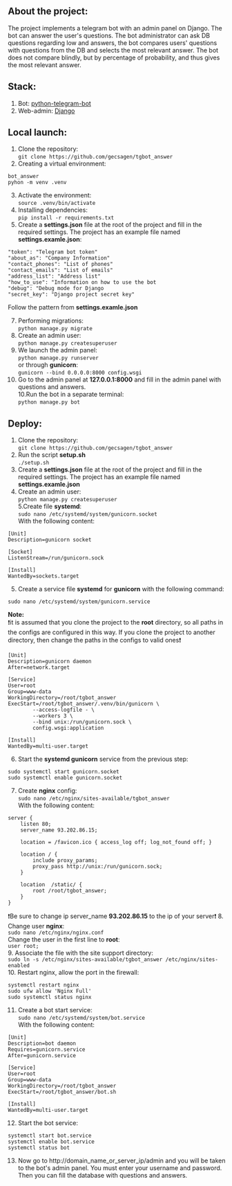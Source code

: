 ##  About the project:  
The project implements a telegram bot with an admin panel on Django. The bot can answer the user's questions. The bot administrator can ask DB questions regarding low and answers, the bot compares users' questions with questions from the DB and selects the most relevant answer. The bot does not compare blindly, but by percentage of probability, and thus gives the most relevant answer.

## Stack:
1. Bot: [python-telegram-bot](https://github.com/python-telegram-bot/python-telegram-bot "python-telegram-bot")
2. Web-admin: [Django](https://www.djangoproject.com/ "Django")

## Local launch:  
1. Clone the repository:  
`git clone https://github.com/gecsagen/tgbot_answer`  
2. Creating a virtual environment:  
```
bot_answer
pyhon -m venv .venv
```
3. Activate the environment:  
`source .venv/bin/activate`  
4. Installing dependencies:  
`pip install -r requirements.txt`  
5. Create a **settings.json** file at the root of the project and fill in the required settings. The project has an example file named **settings.examle.json**:  
```
"token": "Telegram bot token"
"about_as": "Company Information"
"contact_phones": "List of phones"
"contact_emails": "List of emails"
"address_list": "Address list"
"how_to_use": "Information on how to use the bot
"debug": "Debug mode for Django
"secret_key": "Django project secret key"

```
Follow the pattern from **settings.examle.json**  

7. Performing migrations:  
`python manage.py migrate`  
6. Create an admin user:  
`python manage.py createsuperuser`  
8. We launch the admin panel:  
`python manage.py runserver`  
or through **gunicorn**:  
`gunicorn --bind 0.0.0.0:8000 config.wsgi`  
9. Go to the admin panel at **127.0.0.1:8000** and fill in the admin panel with questions and answers.  
10.Run the bot in a separate terminal:  
`python manage.py bot`  
## Deploy:  
1. Clone the repository:  
`git clone https://github.com/gecsagen/tgbot_answer`  
2. Run the script **setup.sh**   
`./setup.sh`  
3. Create a **settings.json** file at the root of the project and fill in the required settings. The project has an example file named **settings.examle.json**  
4. Create an admin user:  
`python manage.py createsuperuser`  
5.Create file **systemd**:  
`sudo nano /etc/systemd/system/gunicorn.socket`  
With the following content:  
```
[Unit]
Description=gunicorn socket

[Socket]
ListenStream=/run/gunicorn.sock

[Install]
WantedBy=sockets.target
```
5. Create a service file **systemd** for **gunicorn** with the following command:

`sudo nano /etc/systemd/system/gunicorn.service`  

**Note:**  
❗it is assumed that you clone the project to the **root** directory, so all paths in the configs are configured in this way. If you clone the project to another directory, then change the paths in the configs to valid ones❗
```  
[Unit]
Description=gunicorn daemon
After=network.target

[Service]
User=root
Group=www-data
WorkingDirectory=/root/tgbot_answer
ExecStart=/root/tgbot_answer/.venv/bin/gunicorn \
        --access-logfile - \
        --workers 3 \
        --bind unix:/run/gunicorn.sock \
        config.wsgi:application
        
[Install]
WantedBy=multi-user.target
```
6. Start the **systemd gunicorn** service from the previous step:
```
sudo systemctl start gunicorn.socket
sudo systemctl enable gunicorn.socket
```  
7. Create **nginx** config:   
`sudo nano /etc/nginx/sites-available/tgbot_answer`  
With the following content:  
```
server {
    listen 80;
    server_name 93.202.86.15;

    location = /favicon.ico { access_log off; log_not_found off; }

    location / {
        include proxy_params;
        proxy_pass http://unix:/run/gunicorn.sock;
    }

    location  /static/ {
        root /root/tgbot_answer;
    }
}
```
❗Be sure to change ip server_name **93.202.86.15** to the ip of your server❗ 
8. Change user **nginx**:   
`sudo nano /etc/nginx/nginx.conf`  
Change the user in the first line to **root**:    
`user root;`  
9. Associate the file with the site support directory:  
`sudo ln -s /etc/nginx/sites-available/tgbot_answer /etc/nginx/sites-enabled`  
10. Restart nginx, allow the port in the firewall:  
```
systemctl restart nginx
sudo ufw allow 'Nginx Full'
sudo systemctl status nginx
``` 
11. Create a bot start service:  
`sudo nano /etc/systemd/system/bot.service`  
With the following content:    
```
[Unit]
Description=bot daemon
Requires=gunicorn.service
After=gunicorn.service

[Service]
User=root
Group=www-data
WorkingDirectory=/root/tgbot_answer
ExecStart=/root/tgbot_answer/bot.sh

[Install]
WantedBy=multi-user.target
```  
12. Start the bot service:  
```
systemctl start bot.service
systemctl enable bot.service
systemctl status bot
```

13. Now go to http://domain_name_or_server_ip/admin and you will be taken to the bot's admin panel. You must enter your username and password. Then you can fill the database with questions and answers.




